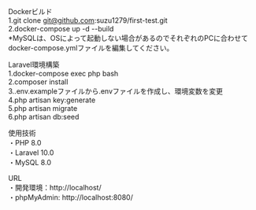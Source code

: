 Dockerビルド  
 1.git clone git@github.com:suzu1279/first-test.git   
 2.docker-compose up -d --build   
*MySQLは、OSによって起動しない場合があるのでそれぞれのPCに合わせてdocker-compose.ymlファイルを編集してください。

 Laravel環境構築  
  1.docker-compose exec php bash  
  2.composer install  
  3..env.exampleファイルから.envファイルを作成し、環境変数を変更  
  4.php artisan key:generate  
  5.php artisan migrate  
  6.php artisan db:seed  

  使用技術  
   ・PHP 8.0  
   ・Laravel 10.0  
   ・MySQL 8.0  
     
  URL  
    ・開発環境：http://localhost/  
    ・phpMyAdmin: http://localhost:8080/  
